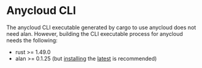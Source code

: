 # Anycloud CLI

The anycloud CLI executable generated by cargo to use anycloud does not need alan. However, building the CLI executable process for anycloud needs the following:

- rust >= 1.49.0
- alan >= 0.1.25 (but [installing](https://github.com/alantech/alan#installation) the [latest](https://github.com/alantech/alan/releases) is recommended)

